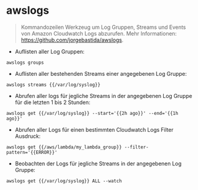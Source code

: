 # awslogs

> Kommandozeilen Werkzeug um Log Gruppen, Streams und Events von Amazon Cloudwatch Logs abzurufen.
> Mehr Informationen: <https://github.com/jorgebastida/awslogs>.

- Auflisten aller Log Gruppen:

`awslogs groups`

- Auflisten aller bestehenden Streams einer angegebenen Log Gruppe:

`awslogs streams {{/var/log/syslog}}`

- Abrufen aller logs für jegliche Streams in der angegebenen Log Gruppe für die letzten 1 bis 2 Stunden:

`awslogs get {{/var/log/syslog}} --start='{{2h ago}}' --end='{{1h ago}}'`

- Abrufen aller Logs für einen bestimmten Cloudwatch Logs Filter Ausdruck:

`awslogs get {{/aws/lambda/my_lambda_group}} --filter-pattern='{{ERROR}}'`

- Beobachten der Logs für jegliche Streams in der angegebenen Log Gruppe:

`awslogs get {{/var/log/syslog}} ALL --watch`
